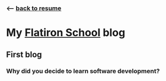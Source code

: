 ### <-- [back to resume](./index.html)

# My [Flatiron School](https://flatironschool.com) blog

## First blog
### Why did you decide to learn software development?

